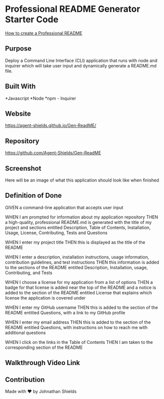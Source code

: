 # Professional README Generator Starter Code

[How to create a Professional README](https://coding-boot-camp.github.io/full-stack/github/professional-readme-guide)

## Purpose
Deploy a Command Line Interface (CLI) application that runs with node and inquirer which will take user input and dynamically generate a README.md file.

## Built With
*Javascript
*Node
*npm - Inquirer

## Website
https://agent-shields.github.io/Gen-ReadME/

## Repository
https://github.com/Agent-Shields/Gen-ReadME

## Screenshot
Here will be an image of what this application should look like when finished
<!-- ![image](assets/images/WeatherTrackerProof.PNG) -->

## Definition of Done

GIVEN a command-line application that accepts user input

WHEN I am prompted for information about my application repository
THEN a high-quality, professional README.md is generated with the title of my project and sections entitled Description, Table of Contents, Installation, Usage, License, Contributing, Tests and Questions

WHEN I enter my project title
THEN this is displayed as the title of the README

WHEN I enter a description, installation instructions, usage information, contribution guidelines, and test instructions
THEN this information is added to the sections of the README entitled Description, Installation, usage, Contributing, and Tests

WHEN I choose a license for my application from a list of options
THEN a badge for that license is added near the top of the README and a notice is added to the section of the README entitled License that explains which license the application is covered under

WHEN I enter my GitHub username
THEN this is added to the section of the README entitled Questions, with a link to my GitHub profile

WHEN I enter my email address
THEN this is added to the section of the README entitled Questions, with instructions on how to reach me with additional questions

WHEN I click on the links in the Table of Contents
THEN I am taken to the corresponding section of the README

## Walkthrough Video Link

## Contribution
Made with ❤️ by Johnathan Shields 